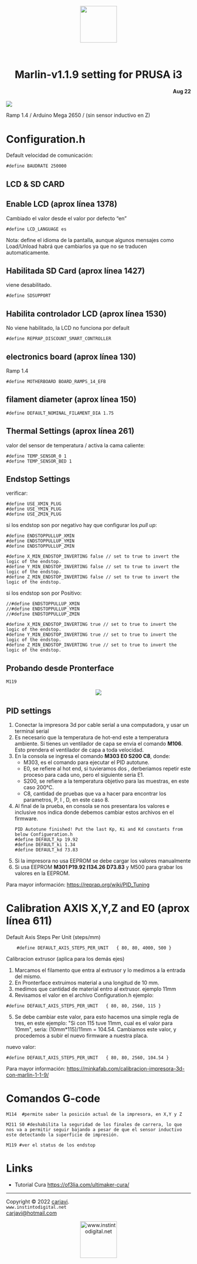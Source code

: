 <p align="center"><img src="https://raw.githubusercontent.com/carjavi/marlin-v119/master/img/marlin-v119.png" height="100" alt=" " /></p>
<br>
<h1 align="center">Marlin-v1.1.9 setting for PRUSA i3</h1> 
<h4 align="right">Aug 22</h4>
<img src="https://img.shields.io/badge/Hardware-Arduino__mega-red">

Ramp 1.4 / Arduino Mega 2650 / (sin sensor inductivo en Z)

#  Configuration.h 
Default velocidad de comunicación:
```
#define BAUDRATE 250000
```

## LCD & SD CARD

## Enable LCD (aprox línea 1378) 

Cambiado el valor desde el valor por defecto “en” 
```
#define LCD_LANGUAGE es 
```
Nota: define el idioma de la pantalla, aunque algunos mensajes como Load/Unload habrá que cambiarlos ya que no se traducen automaticamente. 

## Habilitada SD Card (aprox línea 1427)
viene desabilitado.
``` 
#define SDSUPPORT 
```
## Habilita controlador LCD (aprox línea 1530)
No viene habilitado, la LCD no funciona por default
``` 
#define REPRAP_DISCOUNT_SMART_CONTROLLER
``` 
## electronics board (aprox línea 130)
Ramp 1.4
``` 
#define MOTHERBOARD BOARD_RAMPS_14_EFB
``` 
## filament diameter (aprox línea 150)
``` 
#define DEFAULT_NOMINAL_FILAMENT_DIA 1.75
``` 
## Thermal Settings (aprox línea 261)
valor del sensor de temperatura / activa la cama caliente:
``` 
#define TEMP_SENSOR_0 1
#define TEMP_SENSOR_BED 1
``` 

## Endstop Settings
verificar:
``` 
#define USE_XMIN_PLUG
#define USE_YMIN_PLUG
#define USE_ZMIN_PLUG
``` 
si los endstop son por negativo hay que configurar los *pull up*:
``` 
#define ENDSTOPPULLUP_XMIN
#define ENDSTOPPULLUP_YMIN
#define ENDSTOPPULLUP_ZMIN

#define X_MIN_ENDSTOP_INVERTING false // set to true to invert the logic of the endstop.
#define Y_MIN_ENDSTOP_INVERTING false // set to true to invert the logic of the endstop.
#define Z_MIN_ENDSTOP_INVERTING false // set to true to invert the logic of the endstop.
``` 

si los endstop son por Positivo:
``` 
//#define ENDSTOPPULLUP_XMIN
//#define ENDSTOPPULLUP_YMIN
//#define ENDSTOPPULLUP_ZMIN

#define X_MIN_ENDSTOP_INVERTING true // set to true to invert the logic of the endstop.
#define Y_MIN_ENDSTOP_INVERTING true // set to true to invert the logic of the endstop.
#define Z_MIN_ENDSTOP_INVERTING true // set to true to invert the logic of the endstop.
``` 
## Probando desde Pronterface
```
M119
```
<p align="center"><img src="https://raw.githubusercontent.com/carjavi/marlin-v119/master/img/endstop.png"  alt=" " /></p>

## PID settings
1. Conectar la impresora 3d por cable serial a una computadora, y usar un terminal serial
2. Es necesario que la temperatura de hot-end este a temperatura ambiente. Si tienes un ventilador de capa se envia el comando **M106**. Esto prendera el ventilador de capa a toda velocidad.
3. En la consola se ingresa el comando **M303 E0 S200 C8**, donde:
   * M303, es el comando para ejecutar el PID autotune.
   * E0, se refiere al hot end, si tuvieramos dos , derberiamos repetir este proceso para cada uno, pero el siguiente seria E1.
   * S200, se refiere a la temperatura objetivo para las muestras, en este caso 200°C.
   * C8, cantidad de pruebas que va a hacer para encontrar los parametros, P, I , D, en este caso 8.
4. Al final de la prueba, en consola se nos presentara los valores e inclusive nos indica donde debemos cambiar estos archivos en el firmware.
   ```
   PID Autotune finished! Put the last Kp, Ki and Kd constants from below Configueration.h
   #define DEFAULT_kp 19.92
   #define DEFAULT_ki 1.34
   #define DEFAULT_kd 73.83
   ```
5. Si la impresora no usa EEPROM se debe cargar los valores manualmente
6. Si usa EEPROM  **M301 P19.92 I134.26 D73.83** y  M500 para grabar los valores en la EEPROM.
   
Para mayor información: https://reprap.org/wiki/PID_Tuning

# Calibration AXIS X,Y,Z and E0 (aprox línea 611)
Default Axis Steps Per Unit (steps/mm)
```
    #define DEFAULT_AXIS_STEPS_PER_UNIT   { 80, 80, 4000, 500 }
```
Calibracion extrusor (aplica para los demás ejes)
1. Marcamos el filamento que entra al extrusor y lo medimos a la entrada del mismo. 
2. En Pronterface extruimos material a una longitud de 10 mm. 
3. medimos que cantidad de material entro al extrusor. ejemplo 11mm
4. Revisamos el valor en el archivo Configuration.h ejemplo:
```
#define DEFAULT_AXIS_STEPS_PER_UNIT   { 80, 80, 2560, 115 }
```
5. Se debe cambiar este valor, para esto hacemos una simple regla de tres, en este ejemplo: "Si con 115 tuve 11mm, cual es el valor para 10mm", seria: (10mm*115)/11mm = 104.54. Cambiamos este valor, y procedemos a subir el nuevo firmware a nuestra placa.
   
nuevo valor:
```
#define DEFAULT_AXIS_STEPS_PER_UNIT   { 80, 80, 2560, 104.54 }
```
Para mayor información: https://minkafab.com/calibracion-impresora-3d-con-marlin-1-1-9/

# Comandos G-code
```
M114  #permite saber la posición actual de la impresora, en X,Y y Z 

M211 S0 #deshabilita la seguridad de los finales de carrera, lo que nos va a permitir seguir bajando a pesar de que el sensor inductivo este detectando la superficie de impresión.

M119 #ver el status de los endstop
```

# Links
- Tutorial Cura https://of3lia.com/ultimaker-cura/




---
Copyright &copy; 2022 [carjavi](https://github.com/carjavi). <br>
```www.instintodigital.net``` <br>
carjavi@hotmail.com <br>
<p align="center">
    <a href="https://instintodigital.net/" target="_blank"><img src="https://raw.githubusercontent.com/carjavi/markdown-guide/master/img/developer.png" height="100" alt="www.instintodigital.net"></a>
</p>

